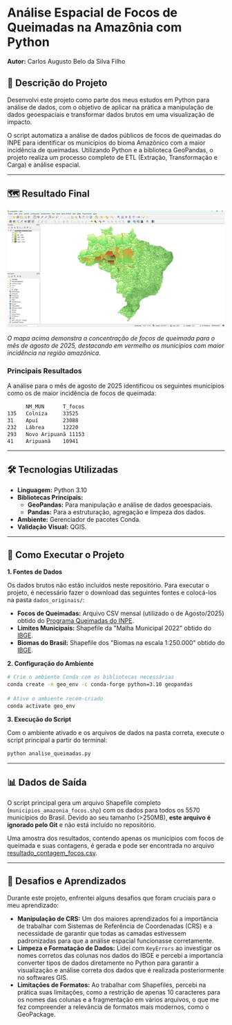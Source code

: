 # Análise Espacial de Focos de Queimadas na Amazônia com Python

**Autor:** Carlos Augusto Belo da Silva Filho


## 📝 Descrição do Projeto

Desenvolvi este projeto como parte dos meus estudos em Python para análise de dados, com o objetivo de aplicar na prática a manipulação de dados geoespaciais e transformar dados brutos em uma visualização de impacto.

O script automatiza a análise de dados públicos de focos de queimadas do INPE para identificar os municípios do bioma Amazônico com a maior incidência de queimadas. Utilizando Python e a biblioteca GeoPandas, o projeto realiza um processo completo de ETL (Extração, Transformação e Carga) e análise espacial.

---

## 🗺️ Resultado Final

![Mapa de Queimadas Gerado](img/imagem_mapaffocoQGIS.png)

*O mapa acima demonstra a concentração de focos de queimada para o mês de agosto de 2025, destacando em vermelho os municípios com maior incidência na região amazônica.*

### Principais Resultados

A análise para o mês de agosto de 2025 identificou os seguintes municípios como os de maior incidência de focos de queimada:

```
      NM_MUN      T_focos
135   Colniza     33525
31    Apuí        23088
232   Lábrea      12220
293   Novo Aripuanã 11153
41    Aripuanã    10941
```

---

## 🛠️ Tecnologias Utilizadas

* **Linguagem:** Python 3.10
* **Bibliotecas Principais:**
    * **GeoPandas:** Para manipulação e análise de dados geoespaciais.
    * **Pandas:** Para a estruturação, agregação e limpeza dos dados.
* **Ambiente:** Gerenciador de pacotes Conda.
* **Validação Visual:** QGIS.

---

## 📁 Como Executar o Projeto

**1. Fontes de Dados**

Os dados brutos não estão incluídos neste repositório. Para executar o projeto, é necessário fazer o download das seguintes fontes e colocá-los na pasta `dados_originais/`:

* **Focos de Queimadas:** Arquivo CSV mensal (utilizado o de Agosto/2025) obtido do [Programa Queimadas do INPE](https://queimadas.dgi.inpe.br/queimadas/bdqueimadas/).
* **Limites Municipais:** Shapefile da "Malha Municipal 2022" obtido do [IBGE](https://geoftp.ibge.gov.br/organizacao_do_territorio/malhas_territoriais/malhas_municipais/municipio_2022/Brasil/BR/BR_Municipios_2022.zip).
* **Biomas do Brasil:** Shapefile dos "Biomas na escala 1:250.000" obtido do [IBGE](https://www.ibge.gov.br/geociencias/cartas-e-mapas/informacoes-ambientais/15842-biomas.html?=&t=downloads).

**2. Configuração do Ambiente**

```bash
# Crie o ambiente Conda com as bibliotecas necessárias
conda create -n geo_env -c conda-forge python=3.10 geopandas

# Ative o ambiente recém-criado
conda activate geo_env
```

**3. Execução do Script**

Com o ambiente ativado e os arquivos de dados na pasta correta, execute o script principal a partir do terminal:

```bash
python analise_queimadas.py
```

---
## 📊 Dados de Saída

O script principal gera um arquivo Shapefile completo (`municipios_amazonia_focos.shp`) com os dados para todos os 5570 municípios do Brasil. Devido ao seu tamanho (>250MB), **este arquivo é ignorado pelo Git** e não está incluído no repositório.

Uma amostra dos resultados, contendo apenas os municípios com focos de queimada e suas contagens, é gerada e pode ser encontrada no arquivo [resultado_contagem_focos.csv](dados_processados/resultado_contagem_focos.csv).

---

## 🧠 Desafios e Aprendizados

Durante este projeto, enfrentei alguns desafios que foram cruciais para o meu aprendizado:

* **Manipulação de CRS:** Um dos maiores aprendizados foi a importância de trabalhar com Sistemas de Referência de Coordenadas (CRS) e a necessidade de garantir que todas as camadas estivessem padronizadas para que a análise espacial funcionasse corretamente.
* **Limpeza e Formatação de Dados:** Lidei com `KeyErrors` ao investigar os nomes corretos das colunas nos dados do IBGE e percebi a importancia converter tipos de dados  diretamente no Python para garantir a visualização e análise correta dos dados que é realizada posteriormente no softwares GIS.
* **Limitações de Formatos:** Ao trabalhar com Shapefiles, percebi na prática suas limitações, como a restrição de apenas 10 caracteres para os nomes das colunas e a fragmentação em vários arquivos, o que me fez compreender a relevância de formatos mais modernos, como o GeoPackage.
